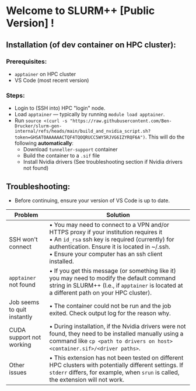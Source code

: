 # Welcome to SLURM++ [Public Version] !

## Installation (of dev container on HPC cluster):

### Prerequisites:

- `apptainer` on HPC cluster
- VS Code (most recent version)

### Steps:
- Login to (SSH into) HPC "login" node.
- Load `apptainer` — typically by running `module load apptainer`.
- Run `source <(curl -s "https://raw.githubusercontent.com/Ben-Drucker/slurm-gen-internal/refs/heads/main/build_and_nvidia_script.sh?token=GHSAT0AAAAAACTQF4TQOQRUCC5WY5RJVG6IZYRQF6A")`. This will do the following **automatically**:
  - Download `tunneller-support` container
  - Build the container to a `.sif` file
  - Install Nvidia drivers (See troubleshooting section if Nvidia drivers not found)


## Troubleshooting:

- Before continuing, ensure your version of VS Code is up to date.

|Problem|Solution|
|-------|---------|
|SSH won't connect | • You may need to connect to a VPN and/or HTTPS proxy if your institution requires it <br> • An `id_rsa` ssh key is required (currently) for authentication. Ensure it is located in ~/.ssh. <br> • Ensure your computer has an ssh client installed.|
|`apptainer` not found| • If you get this message (or something like it) you may need to modify the default command string in SLURM++ (I.e., if `apptainer` is located at a different path on your HPC cluster).|
| Job seems to quit instantly | • The container could not be run and the job exited. Check output log for the reason why.|
|CUDA support not working| • During installation, if the Nvidia drivers were not found, they need to be installed manually using a command like `cp <path to drivers on host> <container.sif>/<driver paths>`.
|Other issues| • This extension has not been tested on different HPC clusters with potentially different settings. If `stderr` differs, for example, when `srun` is called, the extension will not work.